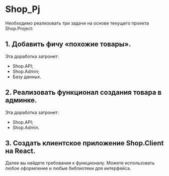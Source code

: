 # Shop_Pj

Необходимо реализовать три задачи на основе текущего проекта Shop.Project:

## 1. Добавить фичу «похожие товары».

Эта доработка затронет:

- Shop.API;
- Shop.Admin;
- Базу данных.

## 2. Реализовать функционал создания товара в админке.

Эта доработка затронет:

- Shop.API;
- Shop.Admin.

## 3. Создать клиентское приложение Shop.Client на React.

Далее вы найдете требования к функционалу. Можете использовать любое оформление и любые библиотеки для интерфейса.
